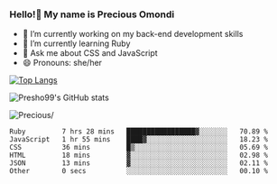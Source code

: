 ### Hello!👋 My name is Precious Omondi 

- 🔭 I’m currently working on my back-end development skills
- 🌱 I’m currently learning Ruby
- 💬 Ask me about CSS and JavaScript
- 😄 Pronouns: she/her



[![Top Langs](https://github-readme-stats.vercel.app/api/top-langs/?username=Presho99&langs_count=8&theme=dark)](https://github.com/Presho99/github-readme-stats)

![Presho99's GitHub stats](https://github-readme-stats.vercel.app/api?username=Presho99&show_icons=true&theme=dark)


<p align="left"> <img src=https://komarev.com/ghpvc/?username=Presho99&color=blueviolet alt=Precious/></p>






<!--START_SECTION:waka-->

```text
Ruby         7 hrs 28 mins   █████████████████▓░░░░░░░   70.89 %
JavaScript   1 hr 55 mins    ████▓░░░░░░░░░░░░░░░░░░░░   18.23 %
CSS          36 mins         █▒░░░░░░░░░░░░░░░░░░░░░░░   05.69 %
HTML         18 mins         ▓░░░░░░░░░░░░░░░░░░░░░░░░   02.98 %
JSON         13 mins         ▓░░░░░░░░░░░░░░░░░░░░░░░░   02.11 %
Other        0 secs          ░░░░░░░░░░░░░░░░░░░░░░░░░   00.10 %
```

<!--END_SECTION:waka-->

